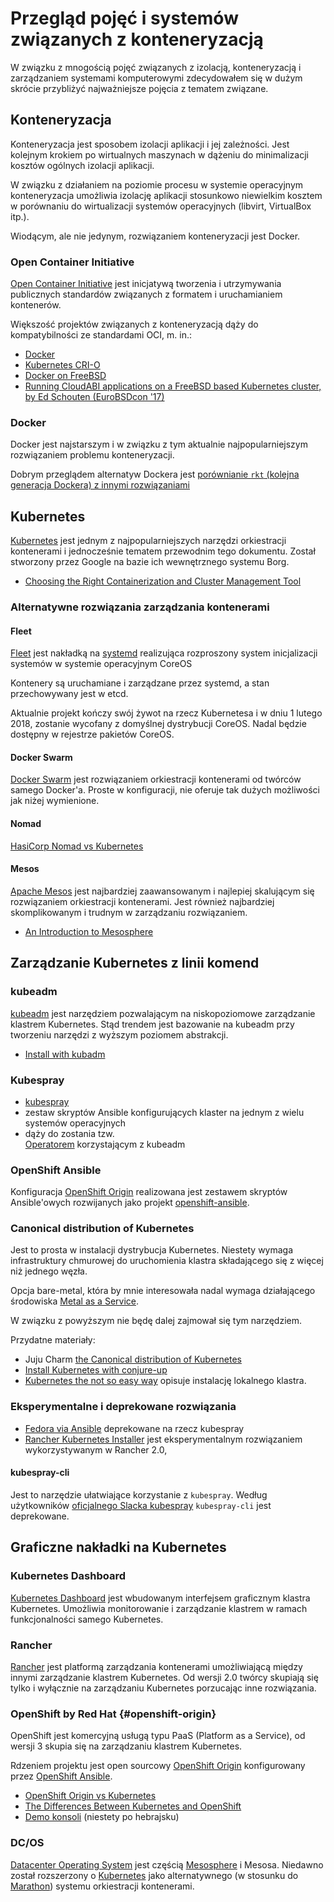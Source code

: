 # Przegląd pojęć i systemów związanych z konteneryzacją

W związku z mnogością pojęć związanych z izolacją, konteneryzacją i zarządzaniem
systemami komputerowymi zdecydowałem się w dużym skrócie przybliżyć
najważniejsze pojęcia z tematem związane.

## Konteneryzacja

Konteneryzacja jest sposobem izolacji aplikacji i jej zależności. 
Jest kolejnym krokiem po wirtualnych maszynach w dążeniu do minimalizacji 
kosztów ogólnych izolacji aplikacji.

W związku z działaniem na poziomie procesu w systemie operacyjnym konteneryzacja
umożliwia izolację aplikacji stosunkowo niewielkim kosztem w porównaniu do 
wirtualizacji systemów operacyjnych (libvirt, VirtualBox itp.).

Wiodącym, ale nie jedynym, rozwiązaniem konteneryzacji jest Docker.

### Open Container Initiative

[Open Container Initiative](https://www.opencontainers.org/about) jest 
inicjatywą tworzenia i utrzymywania publicznych standardów związanych z formatem
i uruchamianiem kontenerów.

Większość projektów związanych z konteneryzacją dąży do kompatybilności 
ze standardami OCI, m. in.:
- [Docker](https://blog.docker.com/2017/07/demystifying-open-container-initiative-oci-specifications/)
- [Kubernetes CRI-O](https://github.com/kubernetes-incubator/cri-o)
- [Docker on FreeBSD](https://wiki.freebsd.org/Docker)
- [Running CloudABI applications on a FreeBSD based Kubernetes cluster, by Ed Schouten (EuroBSDcon '17)](https://www.youtube.com/watch?v=akLa9L5O0NY)


### Docker

Docker jest najstarszym i w związku z tym aktualnie najpopularniejszym
rozwiązaniem problemu konteneryzacji.

Dobrym przeglądem alternatyw Dockera jest [porównianie `rkt` (kolejna generacja Dockera)
z innymi rozwiązaniami](https://coreos.com/rkt/docs/latest/rkt-vs-other-projects.html)


## Kubernetes

[Kubernetes](https://kubernetes.io/) jest jednym z najpopularniejszych narzędzi 
orkiestracji kontenerami i jednocześnie tematem przewodnim tego dokumentu. 
Został stworzony przez Google na bazie ich wewnętrznego systemu Borg.

- [Choosing the Right Containerization and Cluster Management Tool](https://dzone.com/articles/choosing-the-right-containerization-and-cluster-management-tool)

### Alternatywne rozwiązania zarządzania kontenerami

#### Fleet
[Fleet](https://github.com/coreos/fleet)
jest nakładką na [systemd](https://www.freedesktop.org/wiki/Software/systemd/) 
realizująca rozproszony system inicjalizacji systemów w systemie operacyjnym
CoreOS

Kontenery są uruchamiane i zarządzane przez systemd, a stan przechowywany jest w
etcd.

Aktualnie projekt kończy swój żywot na rzecz Kubernetesa i w dniu 1 lutego 2018,
zostanie wycofany z domyślnej dystrybucji CoreOS. Nadal będzie dostępny w
rejestrze pakietów CoreOS.

#### Docker Swarm
[Docker Swarm](https://docs.docker.com/engine/swarm/) 
jest rozwiązaniem orkiestracji kontenerami od twórców samego Docker'a. 
Proste w konfiguracji, nie oferuje tak dużych możliwości jak niżej wymienione.

#### Nomad
[HasiCorp Nomad vs Kubernetes](https://www.nomadproject.io/intro/vs/kubernetes.html)

#### Mesos

[Apache Mesos](http://mesos.apache.org/) jest najbardziej zaawansowanym i
najlepiej skalującym się rozwiązaniem orkiestracji kontenerami.
Jest również najbardziej skomplikowanym i trudnym w zarządzaniu rozwiązaniem.

- [An Introduction to Mesosphere](https://www.digitalocean.com/community/tutorials/an-introduction-to-mesosphere)


## Zarządzanie Kubernetes z linii komend
  
### kubeadm

[kubeadm](https://kubernetes.io/docs/reference/setup-tools/kubeadm/kubeadm/)
jest narzędziem pozwalającym na niskopoziomowe zarządzanie klastrem Kubernetes.
Stąd trendem jest bazowanie na kubeadm przy tworzeniu narzędzi z wyższym
poziomem abstrakcji.

- [Install with kubadm](https://kubernetes.io/docs/setup/independent/install-kubeadm/)

### Kubespray
- [kubespray](https://github.com/kubernetes-incubator/kubespray)
- zestaw skryptów Ansible konfigurujących klaster na jednym z wielu systemów operacyjnych
- dąży do zostania tzw.  
  [Operatorem](https://github.com/kubernetes-incubator/kubespray/blob/master/docs/comparisons.md)
  korzystającym z kubeadm
  
### OpenShift Ansible
Konfiguracja [OpenShift Origin](#openshift-origin) realizowana jest zestawem
skryptów Ansible'owych rozwijanych jako projekt 
[openshift-ansible](https://github.com/openshift/openshift-ansible).

### Canonical distribution of Kubernetes

Jest to prosta w instalacji dystrybucja Kubernetes. Niestety wymaga 
infrastruktury chmurowej do uruchomienia klastra składającego się z więcej niż 
jednego węzła. 

Opcja bare-metal, która by mnie interesowała nadal wymaga 
działającego środowiska [Metal as a Service](). 

W związku z powyższym nie będę dalej zajmował się tym narzędziem.

Przydatne materiały:
- Juju Charm [the Canonical distribution of Kubernetes](https://jujucharms.com/canonical-kubernetes/)
- [Install Kubernetes with conjure-up](https://tutorials.ubuntu.com/tutorial/install-kubernetes-with-conjure-up)
- [Kubernetes the not so easy way](https://insights.ubuntu.com/2017/10/12/kubernetes-the-not-so-easy-way/)
  opisuje instalację lokalnego klastra.


### Eksperymentalne i deprekowane rozwiązania
- [Fedora via Ansible](https://kubernetes.io/docs/getting-started-guides/fedora/fedora_ansible_config/)
  deprekowane na rzecz kubespray
- [Rancher Kubernetes Installer](http://rancher.com/announcing-rke-lightweight-kubernetes-installer/)
  jest eksperymentalnym rozwiązaniem wykorzystywanym w Rancher 2.0,
  
#### kubespray-cli

Jest to narzędzie ułatwiające korzystanie z `kubespray`.
Według użytkowników 
[oficjalnego Slacka kubespray](https://kubernetes.slack.com/messages/kubespray)
`kubespray-cli` jest deprekowane.


## Graficzne nakładki na Kubernetes

### Kubernetes Dashboard

[Kubernetes Dashboard](https://github.com/kubernetes/dashboard) jest wbudowanym
interfejsem graficznym klastra Kubernetes. Umożliwia monitorowanie i zarządzanie
klastrem w ramach funkcjonalności samego Kubernetes.

### Rancher 
[Rancher](https://rancher.com/) jest platformą zarządzania kontenerami 
umożliwiającą między innymi zarządzanie klastrem Kubernetes.
Od wersji 2.0 twórcy skupiają się tylko i wyłącznie na zarządzaniu Kubernetes 
porzucając inne rozwiązania.

### OpenShift by Red Hat {#openshift-origin}
OpenShift jest komercyjną usługą typu PaaS (Platform as a Service), od wersji 3 
skupia się na zarządzaniu klastrem Kubernetes.

Rdzeniem projektu jest open sourcowy 
[OpenShift Origin](https://github.com/openshift/origin) konfigurowany przez
[OpenShift Ansible](#openshift-ansible).

- [OpenShift Origin vs Kubernetes](https://www.reddit.com/r/devops/comments/59ql4r/openshift_origin_vs_kubernetes/)
- [The Differences Between Kubernetes and OpenShift](https://medium.com/levvel-consulting/the-differences-between-kubernetes-and-openshift-ae778059a90e)
- [Demo konsoli](https://youtu.be/-mFovK19aB4?t=6m54s) (niestety po hebrajsku)

### DC/OS

[Datacenter Operating System](https://dcos.io/) jest częścią
[Mesosphere](https://mesosphere.com/) i Mesosa. Niedawno został rozszerzony
o [Kubernetes](https://mesosphere.com/blog/kubernetes-dcos/) jako alternatywnego
(w stosunku do [Marathon](https://mesosphere.github.io/marathon/)) systemu
orkiestracji kontenerami.
